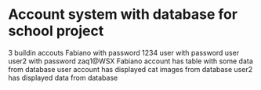 # Account system with database for school project 
3 buildin accouts
Fabiano with password 1234
user with password user
user2 with password zaq1@WSX
Fabiano account has table with some data from database
user account has displayed cat images from database
user2 has displayed data from database
